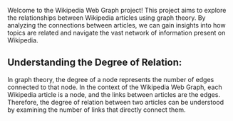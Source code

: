 Welcome to the Wikipedia Web Graph project! This project aims to explore the relationships between Wikipedia articles using graph theory. By analyzing the connections between articles, we can gain insights into how topics are related and navigate the vast network of information present on Wikipedia.

## Understanding the Degree of Relation:
In graph theory, the degree of a node represents the number of edges connected to that node. In the context of the Wikipedia Web Graph, each Wikipedia article is a node, and the links between articles are the edges. Therefore, the degree of relation between two articles can be understood by examining the number of links that directly connect them.
